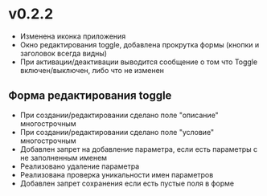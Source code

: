 # v0.2.2

* Изменена иконка приложения
* Окно редактирования toggle, добавлена прокрутка формы (кнопки и заголовок всегда видны)
* При активации/деактивации выводится сообщение о том что Toggle включен/выключен, либо что не изменен

## Форма редактирования toggle
* При создании/редактировании сделано поле "описание" многострочным
* При создании/редактировании сделано поле "условие" многострочным
* Добавлен запрет на добавление параметра, если есть параметры с не заполненным именем
* Реализовано удаление параметра
* Реализована проверка уникальности имен параметров
* Добавлен запрет сохранения если есть пустые поля в форме
